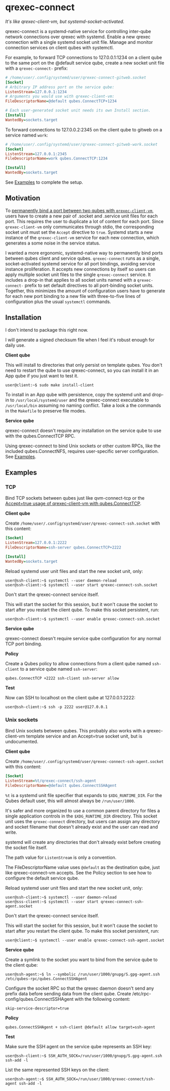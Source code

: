 # qrexec-connect
_It's like qrexec-client-vm, but systemd-socket-activated._

qrexec-connect is a systemd-native service for controlling inter-qube network
connections over qrexec with systemd. Enable a new qrexec connection with a
single systemd socket unit file. Manage and monitor connection services on
client qubes with systemctl.

For example, to forward TCP connections to 127.0.0.1:1234 on a client qube
to the same port on the @default service qube, create a new socket unit file
with a `qrexec-connect-` prefix: 

```ini
# /home/user/.config/systemd/user/qrexec-connect-gitweb.socket
[Socket]
# Arbitrary IP address port on the service qube:
ListenStream=127.0.0.1:1234
# Arguments you would use with qrexec-client-vm:
FileDescriptorName=@default qubes.ConnectTCP+1234

# Each user-generated socket unit needs its own Install section.
[Install]
WantedBy=sockets.target
```

To forward connections to 127.0.0.2:2345 on the client qube to gitweb on a
service named `work`:

```ini
# /home/user/.config/systemd/user/qrexec-connect-gitweb-work.socket
[Socket]
ListenStream=127.0.0.1:2345
FileDescriptorName=work qubes.ConnectTCP:1234

[Install]
WantedBy=sockets.target
```
See [Examples](#examples) to complete the setup.

## Motivation

To [permanently bind a port between two qubes with
`qrexec-client-vm`](https://www.qubes-os.org/doc/firewall/#opening-a-single-tcp-port-to-other-network-isolated-qube),
users have to create a new pair of .socket and .service unit files for each
port. This requires the user to duplicate a lot of content for each port. Since
`qrexec-client-vm` only communicates through stdio, the corresponding socket
unit must set the `Accept` directive to `true`. Systemd starts a new instance
of the `qrexec-client-vm` service for each new connection, which generates a
some noise in the service status.

I wanted a more ergonomic, systemd-native way to permanently bind ports between
qubes client and service qubes. `qrexec-connect` runs as a single,
socket-activated systemd service for all port bindings, avoiding service
instance proliferation. It accepts new connections by itself so users can apply
multiple socket unit files to the single `qrexec-connect` service. It includes
a drop-in that applies to all socket units named with a `qrexec-connect-`
prefix to set default directives to all port-binding socket units. Together,
this minimizes the amount of configuration users have to generate for each new
port binding to a new file with three-to-five lines of configuration plus the
usual `systemctl` commands.

## Installation

I don't intend to package this right now.

I will generate a signed checksum file when I feel it's robust enough for daily
use.

**Client qube**

This will install to directories that only persist on template qubes. You don't
need to restart the qube to use qrexec-connect, so you can install it in an App
qube if you just want to test it.

```console
user@client:~$ sudo make install-client
```

To install in an App qube with persistence, copy the systemd unit and drop-in
to `/usr/local/systemd/user` and the qrexec-connect executable to
`/usr/local/bin` assuming no naming conflict. Take a look a the commands in the
`Makefile` to preserve file modes.

**Service qube**

qrexec-connect doesn't require any installation on the service qube to use with
the qubes.ConnectTCP RPC.

Using qrexec-connect to bind Unix sockets or other custom RPCs, like the
included qubes.ConnectNFS, requires user-specific server configuration. See
[Examples](#examples).

## Examples

### TCP

Bind TCP sockets between qubes just like qvm-connect-tcp or the [Accept=true
usage of qrexec-client-vm with
qubes.ConnectTCP](https://www.qubes-os.org/doc/firewall/#opening-a-single-tcp-port-to-other-network-isolated-qube).

**Client qube**

Create `/home/user/.config/systemd/user/qrexec-connect-ssh.socket` with this content:

```ini
[Socket]
ListenStream=127.0.0.1:2222
FileDescriptorName=ssh-server qubes.ConnectTCP+2222

[Install]
WantedBy=sockets.target
```

Reload systemd user unit files and start the new socket unit, only:

```console
user@ssh-client:~$ systemctl --user daemon-reload
user@ssh-client:~$ systemctl --user start qrexec-connect-ssh.socket
```

Don't start the qrexec-connect service itself.

This will start the socket for this session, but it won't cause the socket to
start after you restart the client qube. To make this socket persistent, run:

```console
user@ssh-client:~$ systemctl --user enable qrexec-connect-ssh.socket
```

**Service qube**

qrexec-connect doesn't require service qube configuration for any normal TCP port binding.

**Policy**

Create a Qubes policy to allow connections from a client qube named
`ssh-client` to a service qube named `ssh-server`:

```
qubes.ConnectTCP +2222 ssh-client ssh-server allow
```

**Test**

Now can SSH to localhost on the client qube at 127.0.0.1:2222:

```console
user@ssh-client:~$ ssh -p 2222 user@127.0.0.1
```

### Unix sockets

Bind Unix sockets between qubes. This probably also works with a
qrexec-client-vm template service and an Accept=true socket unit, but is
undocumented.

**Client qube**

Create `/home/user/.config/systemd/user/qrexec-connect-ssh-agent.socket` with this content:

```ini
[Socket]
ListenStream=%t/qrexec-connect/ssh-agent
FileDescriptorName=@default qubes.ConnectSSHAgent
```

`%t` is a systemd unit file specifier that expands to `$XDG_RUNTIME_DIR`. For
the Qubes default user, this will almost always be `/run/user/1000`.

It's safer and more organized to use a common parent directory for files a
single application controls in the `$XDG_RUNTIME_DIR` directory. This socket unit
uses the `qrexec-connect` directory, but users can assign any directory and
socket filename that doesn't already exist and the user can read and write.

systemd will create any directories that don't already exist before creating
the socket file itself.

The path value for `ListenStream` is only a convention.

The FileDescriptorName value uses `@default` as the destination qube, just like
qrexec-connect-vm accepts. See the Policy section to see how to configure the
default service qube.

Reload systemd user unit files and start the new socket unit, only:

```console
user@ssh-client:~$ systemctl --user daemon-reload
user@sss-client:~$ systemctl --user start qrexec-connect-ssh-agent.socket
```

Don't start the qrexec-connect service itself.

This will start the socket for this session, but it won't cause the socket to
start after you restart the client qube. To make this socket persistent, run:

```console
user@client:~$ systemctl --user enable qrexec-connect-ssh-agent.socket
```

**Service qube**

Create a symlink to the socket you want to bind from the service qube to the
client qube:

```console
user@ssh-agent:~$ ln --symbolic /run/user/1000/gnupg/S.gpg-agent.ssh /etc/qubes-rpc/qubes.ConnectSSHAgent
```

Configure the socket RPC so that the qrexec daemon doesn't send any prefix data
before sending data from the client qube. Create
/etc/rpc-config/qubes.ConnectSSHAgent with the following content:

```
skip-service-descriptor=true
```

**Policy**

```
qubes.ConnectSSHAgent + ssh-client @default allow target=ssh-agent
```

**Test**

Make sure the SSH agent on the service qube represents an SSH key:

```console
user@ssh-client:~$ SSH_AUTH_SOCK=/run/user/1000/gnupg/S.gpg-agent.ssh ssh-add -l
```

List the same represented SSH keys on the client:

```console
user@ssh-agent:~$ SSH_AUTH_SOCK=/run/user/1000/qrexec-connect/ssh-agent ssh-add -l
```
